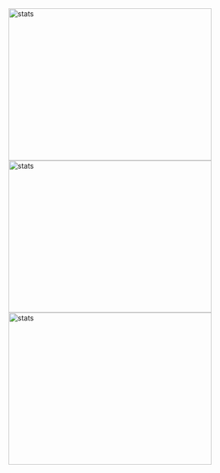 <img style="vertical-align=middle" width=400px height=300px src="https://github-readme-stats.vercel.app/api?username=GustavoPimentaRibeiro&theme=react&show_icons=true&hide_border=true&count_private=true" alt="stats" />
<br/>
<img style="vertical-align=middle" width=400px height=300px src="https://github-readme-streak-stats.herokuapp.com/?user=GustavoPimentaRibeiro&theme=react&hide_border=true" alt="stats" />
<br/>
<img style="vertical-align=middle" width=400px height=300px src="https://github-readme-stats.vercel.app/api/top-langs/?username=GustavoPimentaRibeiro&theme=react&show_icons=true&hide_border=true&layout=compact" alt="stats" /> 
